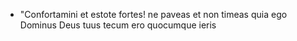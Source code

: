 - "Confortamini et estote fortes! ne paveas et non timeas quia ego Dominus Deus tuus tecum ero quocumque ieris
<!---
pedro-jnl/pedro-jnl is a ✨ special ✨ repository because its `README.md` (this file) appears on your GitHub profile.
You can click the Preview link to take a look at your changes.
--->
